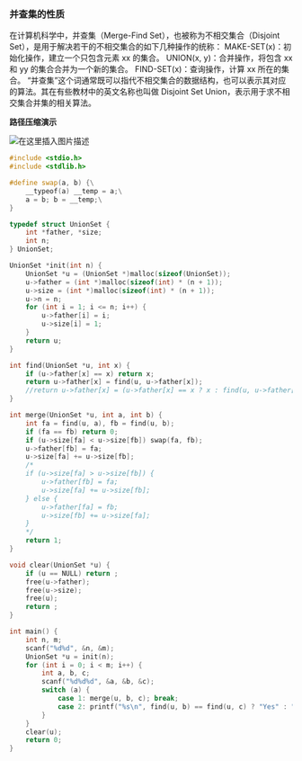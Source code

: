 ### 并查集的性质
在计算机科学中，并查集（Merge-Find Set），也被称为不相交集合（Disjoint Set），是用于解决若干的不相交集合的如下几种操作的统称：
   MAKE-SET(x)：初始化操作，建立一个只包含元素 xx 的集合。
   UNION(x, y)：合并操作，将包含 xx 和 yy 的集合合并为一个新的集合。 
   FIND-SET(x)：查询操作，计算 xx 所在的集合。 “并查集”这个词通常既可以指代不相交集合的数据结构，也可以表示其对应的算法。其在有些教材中的英文名称也叫做 Disjoint Set Union，表示用于求不相交集合并集的相关算法。

**路径压缩演示**

![在这里插入图片描述](https://img-blog.csdnimg.cn/20200224153824331.png?x-oss-process=image/watermark,type_ZmFuZ3poZW5naGVpdGk,shadow_10,text_aHR0cHM6Ly9ibG9nLmNzZG4ubmV0L3FxXzQzNDEzMzY5,size_16,color_FFFFFF,t_70)



```cpp
#include <stdio.h>
#include <stdlib.h>

#define swap(a, b) {\
	__typeof(a) __temp = a;\
	a = b; b = __temp;\
}

typedef struct UnionSet {
    int *father, *size;
    int n;
} UnionSet;

UnionSet *init(int n) {
    UnionSet *u = (UnionSet *)malloc(sizeof(UnionSet));
    u->father = (int *)malloc(sizeof(int) * (n + 1));
	u->size = (int *)malloc(sizeof(int) * (n + 1));
    u->n = n;
    for (int i = 1; i <= n; i++) {
        u->father[i] = i;
		u->size[i] = 1;
    }
    return u;
}

int find(UnionSet *u, int x) {
    if (u->father[x] == x) return x;
	return u->father[x] = find(u, u->father[x]);
	//return u->father[x] = (u->father[x] == x ? x : find(u, u->father[x]));
}

int merge(UnionSet *u, int a, int b) {
	int fa = find(u, a), fb = find(u, b);
    if (fa == fb) return 0;
	if (u->size[fa] < u->size[fb]) swap(fa, fb);
	u->father[fb] = fa;
	u->size[fa] += u->size[fb];
	/*
	if (u->size[fa] > u->size[fb]) {
		u->father[fb] = fa;
		u->size[fa] += u->size[fb];
	} else {
		u->father[fa] = fb;
		u->size[fb] += u->size[fa];
	}
	*/
    return 1;
}

void clear(UnionSet *u) {
    if (u == NULL) return ;
    free(u->father);
	free(u->size);
    free(u);
    return ;
}

int main() {
    int n, m;
    scanf("%d%d", &n, &m);
    UnionSet *u = init(n);
    for (int i = 0; i < m; i++) {
        int a, b, c;
        scanf("%d%d%d", &a, &b, &c);
        switch (a) {
            case 1: merge(u, b, c); break;
            case 2: printf("%s\n", find(u, b) == find(u, c) ? "Yes" : "No"); break;
        }
    }
    clear(u);
    return 0;
}
```